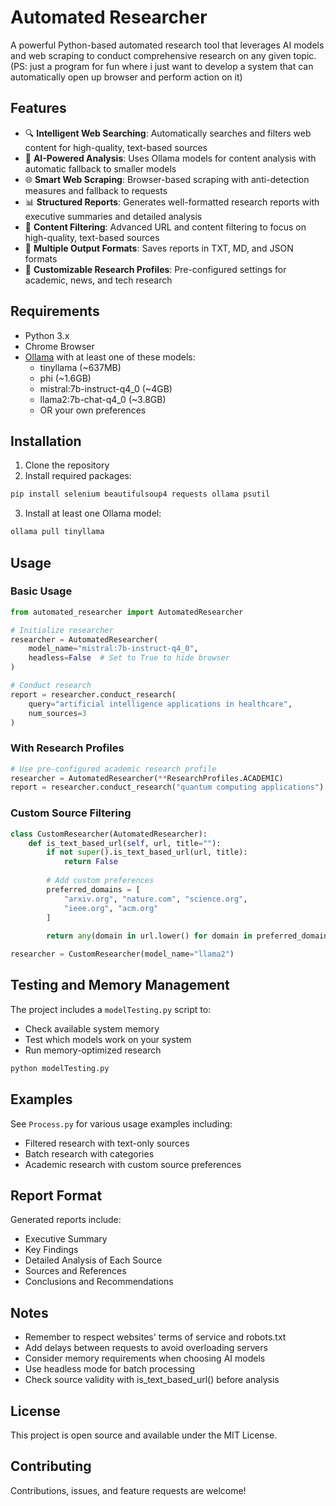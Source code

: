 # Automated Researcher

A powerful Python-based automated research tool that leverages AI models and web scraping to conduct comprehensive research on any given topic. (PS: just a program for fun where i just want to develop a system that can automatically open up browser and perform action on it)

## Features

- 🔍 **Intelligent Web Searching**: Automatically searches and filters web content for high-quality, text-based sources
- 🤖 **AI-Powered Analysis**: Uses Ollama models for content analysis with automatic fallback to smaller models
- 🌐 **Smart Web Scraping**: Browser-based scraping with anti-detection measures and fallback to requests
- 📊 **Structured Reports**: Generates well-formatted research reports with executive summaries and detailed analysis
- 🎯 **Content Filtering**: Advanced URL and content filtering to focus on high-quality, text-based sources
- 💾 **Multiple Output Formats**: Saves reports in TXT, MD, and JSON formats
- 🎨 **Customizable Research Profiles**: Pre-configured settings for academic, news, and tech research

## Requirements

- Python 3.x
- Chrome Browser
- [Ollama](https://ollama.ai/) with at least one of these models:
  - tinyllama (~637MB)
  - phi (~1.6GB)
  - mistral:7b-instruct-q4_0 (~4GB)
  - llama2:7b-chat-q4_0 (~3.8GB)
  - OR your own preferences

## Installation

1. Clone the repository
2. Install required packages:
```bash
pip install selenium beautifulsoup4 requests ollama psutil
```
3. Install at least one Ollama model:
```bash
ollama pull tinyllama 
```

## Usage

### Basic Usage

```python
from automated_researcher import AutomatedResearcher

# Initialize researcher
researcher = AutomatedResearcher(
    model_name="mistral:7b-instruct-q4_0",
    headless=False  # Set to True to hide browser
)

# Conduct research
report = researcher.conduct_research(
    query="artificial intelligence applications in healthcare",
    num_sources=3
)
```

### With Research Profiles

```python
# Use pre-configured academic research profile
researcher = AutomatedResearcher(**ResearchProfiles.ACADEMIC)
report = researcher.conduct_research("quantum computing applications")
```

### Custom Source Filtering

```python
class CustomResearcher(AutomatedResearcher):
    def is_text_based_url(self, url, title=""):
        if not super().is_text_based_url(url, title):
            return False
            
        # Add custom preferences
        preferred_domains = [
            "arxiv.org", "nature.com", "science.org",
            "ieee.org", "acm.org"
        ]
        
        return any(domain in url.lower() for domain in preferred_domains)

researcher = CustomResearcher(model_name="llama2")
```

## Testing and Memory Management

The project includes a `modelTesting.py` script to:
- Check available system memory
- Test which models work on your system
- Run memory-optimized research

```python
python modelTesting.py
```

## Examples

See `Process.py` for various usage examples including:
- Filtered research with text-only sources
- Batch research with categories
- Academic research with custom source preferences

## Report Format

Generated reports include:
- Executive Summary
- Key Findings
- Detailed Analysis of Each Source
- Sources and References
- Conclusions and Recommendations

## Notes

- Remember to respect websites' terms of service and robots.txt
- Add delays between requests to avoid overloading servers
- Consider memory requirements when choosing AI models
- Use headless mode for batch processing
- Check source validity with is_text_based_url() before analysis

## License

This project is open source and available under the MIT License.

## Contributing

Contributions, issues, and feature requests are welcome!
